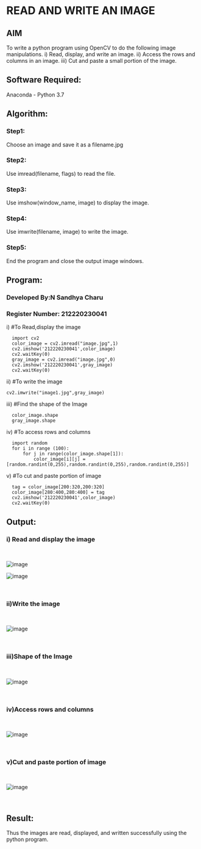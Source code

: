 # READ AND WRITE AN IMAGE
## AIM
To write a python program using OpenCV to do the following image manipulations.
i) Read, display, and write an image.
ii) Access the rows and columns in an image.
iii) Cut and paste a small portion of the image.

## Software Required:
Anaconda - Python 3.7
## Algorithm:
### Step1:
Choose an image and save it as a filename.jpg
### Step2:
Use imread(filename, flags) to read the file.
### Step3:
Use imshow(window_name, image) to display the image.
### Step4:
Use imwrite(filename, image) to write the image.
### Step5:
End the program and close the output image windows.
## Program:
### Developed By:N Sandhya Charu
### Register Number: 212220230041
i) #To Read,display the image
```
  import cv2
  color_image = cv2.imread("image.jpg",1)
  cv2.imshow('212220230041',color_image)
  cv2.waitKey(0)
  gray_image = cv2.imread("image.jpg",0)
  cv2.imshow('212220230041',gray_image)
  cv2.waitKey(0)
```
ii) #To write the image
```
cv2.imwrite("image1.jpg",gray_image)

```
iii) #Find the shape of the Image
```
  color_image.shape
  gray_image.shape
```
iv) #To access rows and columns
```
  import random
  for i in range (100):
      for j in range(color_image.shape[1]):
          color_image[i][j] = [random.randint(0,255),random.randint(0,255),random.randint(0,255)]

```
v) #To cut and paste portion of image
```
  tag = color_image[200:320,200:320]
  color_image[280:400,280:400] = tag
  cv2.imshow('212220230041',color_image)
  cv2.waitKey(0)

```

## Output:

### i) Read and display the image

<br>

![image](https://user-images.githubusercontent.com/75235167/161373171-20a693d9-84af-43c6-ac2d-65f28106f051.png)

![image](https://user-images.githubusercontent.com/75235167/161373280-83324666-c349-41e0-b5a8-205dfbf615e9.png)

<br>

### ii)Write the image

<br>

![image](https://user-images.githubusercontent.com/75235167/161373272-6c270be7-83a7-4d38-aa38-803cc5838155.png)

<br>

### iii)Shape of the Image

<br>

![image](https://user-images.githubusercontent.com/75235167/161373294-a61dbcfa-e220-446f-b03c-9af4a59aeb25.png)

<br>

### iv)Access rows and columns
<br>

![image](https://user-images.githubusercontent.com/75235167/161373404-b65f8e1b-e863-40bc-a676-5194cd9788aa.png)

<br>

### v)Cut and paste portion of image
<br>

![image](https://user-images.githubusercontent.com/75235167/161373540-f2a22c99-216f-463b-a703-10584d245286.png)

<br>

## Result:
Thus the images are read, displayed, and written successfully using the python program.


